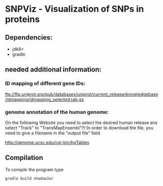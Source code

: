 # SNPViz - Visualization of SNPs in proteins


## Dependencies:

- jdk8+
- gradle

## needed additional information:

### ID mapping of different gene IDs:

ftp://ftp.uniprot.org/pub/databases/uniprot/current_release/knowledgebase/idmapping/idmapping_selected.tab.gz

### genome annotation of the human genome:

On the following Website you need to select the desired human release ans select "Track" to "TransMapEnsembl"!!! In order to download the file, you need to give a filename in the "output file" field

http://genome.ucsc.edu/cgi-bin/hgTables

## Compilation

To compile the program type

`gradle build shadowJar`
